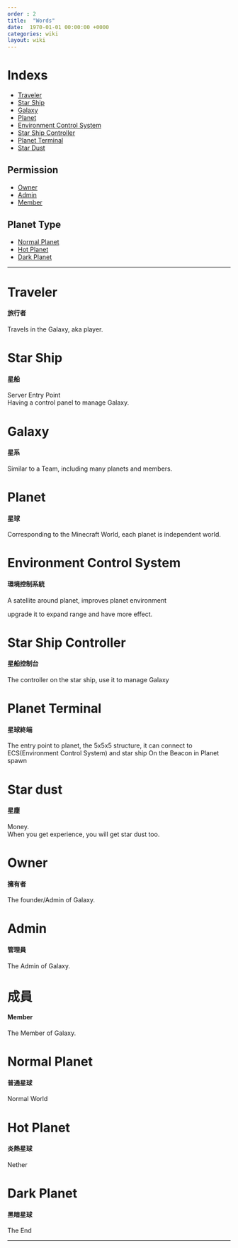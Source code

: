 ```yaml
---
order : 2
title:  "Words"
date:  1970-01-01 00:00:00 +0000
categories: wiki
layout: wiki
---
```


# Indexs

- [Traveler](#Traveler)
- [Star Ship](#StarShip)
- [Galaxy](#Galaxy)
- [Planet](#Planet)
- [Environment Control System](#ECS)
- [Star Ship Controller](#StarShipController)
- [Planet Terminal](#PlanetTerminal)
- [Star Dust](#StarDust)

## Permission

- [Owner](#Owner)
- [Admin](#Admin)
- [Member](#Member)

## Planet Type

- [Normal Planet](#NormalPlanet)
- [Hot Planet](#HotPlanet)
- [Dark Planet](#DarkPlanet)

---

<a name="Traveler">

# Traveler
#### 旅行者

Travels in the Galaxy, aka player.

<a name="StarShip">

# Star Ship
#### 星船

Server Entry Point  
Having a control panel to manage Galaxy.

<a name="Galaxy">

# Galaxy
#### 星系

Similar to a Team, including many planets and members.

<a name="Planet">

# Planet
#### 星球

Corresponding to the Minecraft World, each planet is independent world.

<a name="ECS">

# Environment Control System
#### 環境控制系統

A satellite around planet, improves planet environment  

upgrade it to expand range and have more effect.

<a name="StarShipController">

# Star Ship Controller
#### 星船控制台

The controller on the star ship, use it to manage Galaxy

<a name="PlanetTerminal">

# Planet Terminal
#### 星球終端

The entry point to planet, the 5x5x5 structure, it can connect to ECS(Environment Control System) and star ship
On the Beacon in Planet spawn

<a name="StarDust">

# Star dust
#### 星塵

Money.  
When you get experience, you will get star dust too.
  
<a name="Owner">

# Owner
#### 擁有者

The founder/Admin of Galaxy.

<a name="Admin">

# Admin
#### 管理員

The Admin of Galaxy.

<a name="Member">

# 成員
#### Member

The Member of Galaxy.

<a name="NormalPlanet">

# Normal Planet
#### 普通星球


Normal World

<a name="HotPlanet">

# Hot Planet
#### 炎熱星球

Nether

<a name="DarkPlanet">

# Dark Planet
#### 黑暗星球

The End

---
